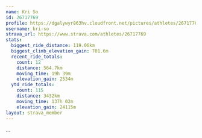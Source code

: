 ```yaml
---
name: Kri So
id: 26717769
profile: https://dgalywyr863hv.cloudfront.net/pictures/athletes/26717769/7761026/13/large.jpg
username: kri-so
strava_url: https://www.strava.com/athletes/26717769
stats:
  biggest_ride_distance: 119.06km
  biggest_climb_elevation_gain: 701.6m
  recent_ride_totals:
    count: 12
    distance: 564.7km
    moving_time: 19h 39m
    elevation_gain: 2534m
  ytd_ride_totals:
    count: 115
    distance: 3432km
    moving_time: 137h 02m
    elevation_gain: 24115m
layout: strava_member
--- 
```

...
